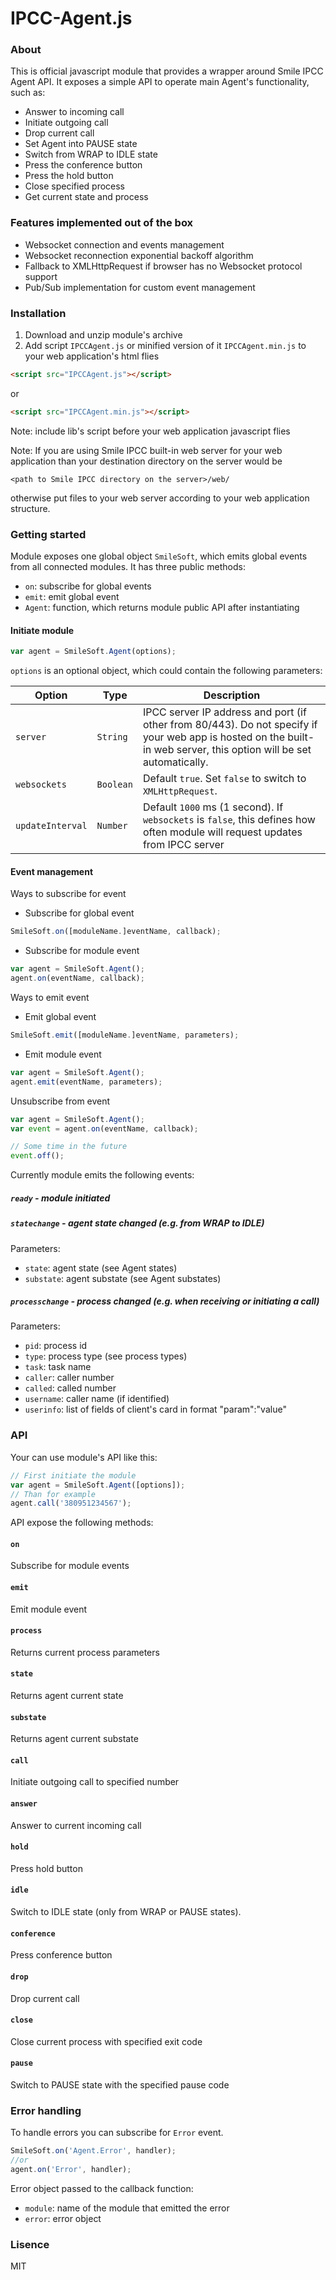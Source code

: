 # IPCC-Agent.js
### About
This is official javascript module that provides a wrapper around Smile IPCC Agent API. 
It exposes a simple API to operate main Agent's functionality, such as:
- Answer to incoming call
- Initiate outgoing call
- Drop current call
- Set Agent into PAUSE state
- Switch from WRAP to IDLE state
- Press the conference button
- Press the hold button
- Close specified process
- Get current state and process

### Features implemented out of the box
- Websocket connection and events management
- Websocket reconnection exponential backoff algorithm
- Fallback to XMLHttpRequest if browser has no Websocket protocol support
- Pub/Sub implementation for custom event management

### Installation
1. Download and unzip module's archive
2. Add script `IPCCAgent.js` or minified version of it `IPCCAgent.min.js` to your web application's html flies

```html
<script src="IPCCAgent.js"></script>
```
or
```html
<script src="IPCCAgent.min.js"></script>
```
Note: include lib's script before your web application javascript flies

Note: If you are using Smile IPCC built-in web server for your web application than your destination directory on the server would be
```
<path to Smile IPCC directory on the server>/web/
```
otherwise put files to your web server according to your web application structure.

### Getting started
Module exposes one global object `SmileSoft`, which emits global events from all connected modules. It has three public methods:
- `on`: subscribe for global events
- `emit`: emit global event
- `Agent`: function, which returns module public API after instantiating

#### Initiate module
```js
var agent = SmileSoft.Agent(options);
```
`options` is an optional object, which could contain the following parameters:

Option          | Type            | Description
----------------|-----------------|----------------
`server`        | `String`        | IPCC server IP address and port (if other from 80/443). Do not specify if your web app is hosted on the built-in web server, this option will be set automatically.
`websockets`    | `Boolean`       | Default `true`. Set `false` to switch to `XMLHttpRequest`.
`updateInterval`| `Number`        | Default `1000` ms (1 second). If `websockets` is `false`, this defines how often module will request updates from IPCC server

#### Event management
Ways to subscribe for event
- Subscribe for global event

```js
SmileSoft.on([moduleName.]eventName, callback);
```
- Subscribe for module event

```js
var agent = SmileSoft.Agent();
agent.on(eventName, callback);
```

Ways to emit event
- Emit global event

```js
SmileSoft.emit([moduleName.]eventName, parameters);
```
- Emit module event

```js
var agent = SmileSoft.Agent();
agent.emit(eventName, parameters);
```

Unsubscribe from event
```js
var agent = SmileSoft.Agent();
var event = agent.on(eventName, callback);

// Some time in the future
event.off();
```

Currently module emits the following events:
##### `ready` - module initiated
##### `statechange` - agent state changed (e.g. from WRAP to IDLE)
Parameters:
- `state`: agent state (see Agent states) 
- `substate`: agent substate (see Agent substates)

##### `processchange` - process changed (e.g. when receiving or initiating a call)
Parameters:
- `pid`: process id
- `type`: process type (see process types)
- `task`: task name
- `caller`: caller number
- `called`: called number
- `username`: caller name (if identified)
- `userinfo`: list of fields of client's card in format "param":"value"

### API
Your can use module's API like this:
```js
// First initiate the module
var agent = SmileSoft.Agent([options]);
// Than for example
agent.call('380951234567');
```
API expose the following methods:
#### `on`
Subscribe for module events
#### `emit`
Emit module event
#### `process`
Returns current process parameters
#### `state`
Returns agent current state
#### `substate`
Returns agent current substate
#### `call`
Initiate outgoing call to specified number
#### `answer`
Answer to current incoming call
#### `hold`
Press hold button
#### `idle`
Switch to IDLE state (only from WRAP or PAUSE states).
#### `conference`
Press conference button
#### `drop`
Drop current call
#### `close`
Close current process with specified exit code
#### `pause`
Switch to PAUSE state with the specified pause code

### Error handling
To handle errors you can subscribe for `Error` event.
```js
SmileSoft.on('Agent.Error', handler);
//or
agent.on('Error', handler);
```
Error object passed to the callback function:
- `module`: name of the module that emitted the error
- `error`: error object

### Lisence
MIT